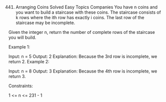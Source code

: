 441. Arranging Coins
     Solved
     Easy
     Topics
     Companies
     You have n coins and you want to build a staircase with these coins. The staircase consists of k rows where the ith row has exactly i coins. The last row of the staircase may be incomplete.

Given the integer n, return the number of complete rows of the staircase you will build.

Example 1:

Input: n = 5
Output: 2
Explanation: Because the 3rd row is incomplete, we return 2.
Example 2:

Input: n = 8
Output: 3
Explanation: Because the 4th row is incomplete, we return 3.

Constraints:

1 <= n <= 231 - 1
